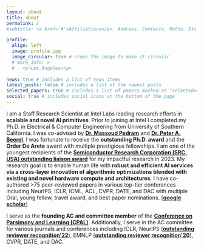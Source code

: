 ```yaml
---
layout: about
title: about
permalink: /
#subtitle: <a href='#'>Affiliations</a>. Address. Contacts. Motto. Etc.

profile:
  align: left
  image: profile.jpg
  image_circular: true # crops the image to make it circular
  # more_info: >
  #   <p>Los Angeles</p>
   
news: true # includes a list of news items
latest_posts: false # includes a list of the newest posts
selected_papers: true # includes a list of papers marked as "selected={true}"
social: true # includes social icons at the bottom of the page
---
```


<p>
I am a Staff Research Scientist at Intel Labs leading research efforts in <b>scalable and novel AI primitives</b>. Prior to joining at Intel I completed my Ph.D. in Electrical & Computer Engineering from University of Southern California. I was co-advised by <a target="_blank" href="https://mpedram.com/"><b>Dr. Massoud Pedram</b></a> and <a target="_blank" href="https://sites.usc.edu/eessc/"><b>Dr. Peter A. Beerel</b></a>. I was fortunate to receive the <b>outstanding Ph.D. award</b> and the <b>Order De Arete</b> award with multiple prestigious fellowships. I am one of the youngest recipients of the <a target="_blank" href="https://www.src.org/award/khan-liaison/2023/#:~:text=Mahzabeen%20Islam%20(AMD)%20was%20nominated,for%20support%20of%20project%203091.0001"><b>Semiconductor Research Corporation (SRC, USA) outstanding liaison award</b></a>  for my impactful research in 2023. My research goal is to enable human life with <b>robust and efficient AI services via a cross-layer innovation of algorithmic optimizations blended with existing and novel
hardware compute and architectures</b>. I have co-authored >75 peer-reviewed papers in various top-tier conferences including NeurIPS, ICLR, ICML, ACL, CVPR, DATE, and DAC with multiple Oral, young fellow, travel award, and best paper nominations. [<a target="_blank" href="https://scholar.google.com/citations?hl=en&user=BHZqjebF-IIC&view_op=list_works&sortby=pubdate"><b>google scholar</b></a>]
</p>

<p>
I serve as the <b>founding AC and committee member</b> of the <a target="_blank" href="https://cpal.cc/"><b>Conference on Parsimony and Learning (CPAL)</b></a>. Additionally, I serve in the AC committee for various journals and conferences including ICLR, NeurIPS (<a target="_blank" href="https://neurips.cc/Conferences/2022/ProgramCommittee"><b>outstanding reviewer recognition'22</b></a>), EMNLP (<a target="_blank" href="https://aclanthology.org/2020.emnlp-main.0.pdf"><b>outstanding reviewer recognition'20</b></a>), CVPR, DATE, and DAC.
</p>
